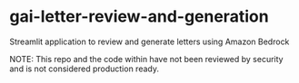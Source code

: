 # gai-letter-review-and-generation
Streamlit application to review and generate letters using Amazon Bedrock 

NOTE: This repo and the code within have not been reviewed by security  and is not considered production ready. 

